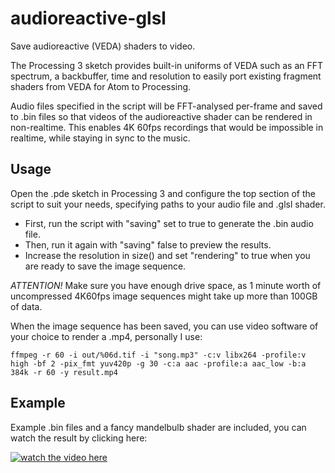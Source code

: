 # audioreactive-glsl

Save audioreactive (VEDA) shaders to video.

The Processing 3 sketch provides built-in uniforms of VEDA such as an FFT spectrum, a backbuffer, time and resolution to easily port existing fragment shaders from VEDA for Atom to Processing.

Audio files specified in the script will be FFT-analysed per-frame and saved to .bin files so that videos of the audioreactive shader can be rendered in non-realtime. This enables 4K 60fps recordings that would be impossible in realtime, while staying in sync to the music.

## Usage

Open the .pde sketch in Processing 3 and configure the top section of the script to suit your needs, specifying paths to your audio file and .glsl shader.
- First, run the script with "saving" set to true to generate the .bin audio file.
- Then, run it again with "saving" false to preview the results.
- Increase the resolution in size() and set "rendering" to true when you are ready to save the image sequence.

*ATTENTION!*
Make sure you have enough drive space, as 1 minute worth of uncompressed 4K60fps image sequences might take up more than 100GB of data.

When the image sequence has been saved, you can use video software of your choice to render a .mp4, personally I use:
```
ffmpeg -r 60 -i out/%06d.tif -i "song.mp3" -c:v libx264 -profile:v high -bf 2 -pix_fmt yuv420p -g 30 -c:a aac -profile:a aac_low -b:a 384k -r 60 -y result.mp4
```

## Example

Example .bin files and a fancy mandelbulb shader are included, you can watch the result by clicking here:

[![watch the video here](https://i.vimeocdn.com/video/1038968759.jpg)](https://vimeo.com/502148586)
